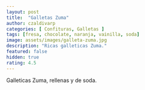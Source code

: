 ```yaml
---
layout: post
title:  "Galletas Zuma"
author: czaldivarp
categories: [ Confituras, Galletas ]
tags: [fresa, chocolate, naranja, vainilla, soda]
image: assets/images/galleta-zuma.jpg
description: "Ricas galleticas Zuma."
featured: false
hidden: true
rating: 4.5
---
```


Galleticas Zuma, rellenas y de soda.